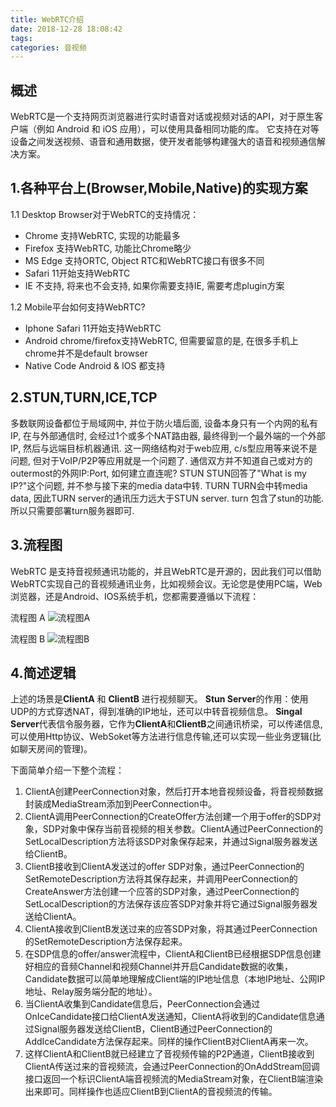 ```yaml
---
title: WebRTC介绍
date: 2018-12-28 18:08:42
tags: 
categories: 音视频
---
```


## 概述
WebRTC是一个支持网页浏览器进行实时语音对话或视频对话的API，对于原生客户端（例如 Android 和 iOS 应用），可以使用具备相同功能的库。
它支持在对等设备之间发送视频、语音和通用数据，使开发者能够构建强大的语音和视频通信解决方案。

## 1.各种平台上(Browser,Mobile,Native)的实现方案
1.1 Desktop Browser对于WebRTC的支持情况：
* Chrome 支持WebRTC, 实现的功能最多
* Firefox 支持WebRTC, 功能比Chrome略少
* MS Edge 支持ORTC, Object RTC和WebRTC接口有很多不同
* Safari 11开始支持WebRTC
* IE 不支持, 将来也不会支持, 如果你需要支持IE, 需要考虑plugin方案

1.2 Mobile平台如何支持WebRTC?
* Iphone Safari 11开始支持WebRTC
* Android chrome/firefox支持WebRTC, 但需要留意的是, 在很多手机上chrome并不是default browser
* Native Code Android & IOS 都支持


## 2.STUN,TURN,ICE,TCP
多数联网设备都位于局域网中, 并位于防火墙后面, 设备本身只有一个内网的私有IP, 在与外部通信时, 会经过1个或多个NAT路由器, 最终得到一个最外端的一个外部IP, 然后与远端目标机器通讯. 这一网络结构对于web应用, c/s型应用等来说不是问题, 但对于VoIP/P2P等应用就是一个问题了. 通信双方并不知道自己或对方的outermost的外网IP:Port, 如何建立直连呢?
STUN
STUN回答了"What is my IP?"这个问题, 并不参与接下来的media data中转.
TURN
TURN会中转media data, 因此TURN server的通讯压力远大于STUN server.
turn 包含了stun的功能. 所以只需要部署turn服务器即可. 

## 3.流程图
WebRTC 是支持音视频通讯功能的，并且WebRTC是开源的，因此我们可以借助WebRTC实现自己的音视频通讯业务，比如视频会议。无论您是使用PC端，Web浏览器，还是Android、IOS系统手机，您都需要遵循以下流程：

流程图 A
![流程图A](/images/WebRTC1.image)

流程图 B
![流程图B](/images/WebRTC2.image)

## 4.简述逻辑
上述的场景是**ClientA** 和 **ClientB** 进行视频聊天。
**Stun Server**的作用：使用UDP的方式穿透NAT，得到准确的IP地址，还可以中转音视频信息。
**Singal Server**代表信令服务器，它作为**ClientA**和**ClientB**之间通讯桥梁，可以传递信息,可以使用Http协议、WebSoket等方法进行信息传输,还可以实现一些业务逻辑(比如聊天房间的管理)。

下面简单介绍一下整个流程：
 1. ClientA创建PeerConnection对象，然后打开本地音视频设备，将音视频数据封装成MediaStream添加到PeerConnection中。
 2. ClientA调用PeerConnection的CreateOffer方法创建一个用于offer的SDP对象，SDP对象中保存当前音视频的相关参数。ClientA通过PeerConnection的SetLocalDescription方法将该SDP对象保存起来，并通过Signal服务器发送给ClientB。
 3. ClientB接收到ClientA发送过的offer SDP对象，通过PeerConnection的SetRemoteDescription方法将其保存起来，并调用PeerConnection的CreateAnswer方法创建一个应答的SDP对象，通过PeerConnection的SetLocalDescription的方法保存该应答SDP对象并将它通过Signal服务器发送给ClientA。
 4. ClientA接收到ClientB发送过来的应答SDP对象，将其通过PeerConnection的SetRemoteDescription方法保存起来。
 5. 在SDP信息的offer/answer流程中，ClientA和ClientB已经根据SDP信息创建好相应的音频Channel和视频Channel并开启Candidate数据的收集，Candidate数据可以简单地理解成Client端的IP地址信息（本地IP地址、公网IP地址、Relay服务端分配的地址）。
 6. 当ClientA收集到Candidate信息后，PeerConnection会通过OnIceCandidate接口给ClientA发送通知，ClientA将收到的Candidate信息通过Signal服务器发送给ClientB，ClientB通过PeerConnection的AddIceCandidate方法保存起来。同样的操作ClientB对ClientA再来一次。
 7. 这样ClientA和ClientB就已经建立了音视频传输的P2P通道，ClientB接收到ClientA传送过来的音视频流，会通过PeerConnection的OnAddStream回调接口返回一个标识ClientA端音视频流的MediaStream对象，在ClientB端渲染出来即可。同样操作也适应ClientB到ClientA的音视频流的传输。
